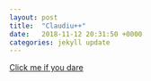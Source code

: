 ```yaml
---
layout: post
title:  "Claudiu++"
date:   2018-11-12 20:31:50 +0000
categories: jekyll update
---
```

[Click me if you dare][click me if you dare]

[click me if you dare]: https://www.youtube.com/watch?v=LYE3riHLptI&t=8s
